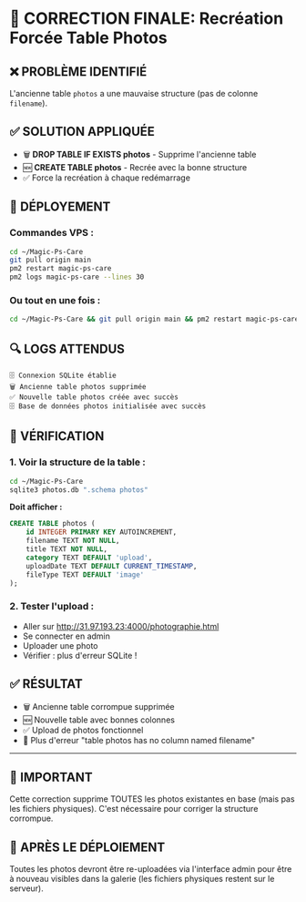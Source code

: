 # 🔧 CORRECTION FINALE: Recréation Forcée Table Photos

## ❌ **PROBLÈME IDENTIFIÉ**
L'ancienne table `photos` a une mauvaise structure (pas de colonne `filename`).

## ✅ **SOLUTION APPLIQUÉE**
- 🗑️ **DROP TABLE IF EXISTS photos** - Supprime l'ancienne table
- 🆕 **CREATE TABLE photos** - Recrée avec la bonne structure
- ✅ Force la recréation à chaque redémarrage

## 🚀 **DÉPLOYEMENT**

### **Commandes VPS :**
```bash
cd ~/Magic-Ps-Care
git pull origin main
pm2 restart magic-ps-care
pm2 logs magic-ps-care --lines 30
```

### **Ou tout en une fois :**
```bash
cd ~/Magic-Ps-Care && git pull origin main && pm2 restart magic-ps-care && sleep 2 && pm2 logs magic-ps-care --lines 30
```

## 🔍 **LOGS ATTENDUS**
```
🗄️ Connexion SQLite établie
🗑️ Ancienne table photos supprimée
✅ Nouvelle table photos créée avec succès
🗄️ Base de données photos initialisée avec succès
```

## 🎯 **VÉRIFICATION**

### **1. Voir la structure de la table :**
```bash
cd ~/Magic-Ps-Care
sqlite3 photos.db ".schema photos"
```

**Doit afficher :**
```sql
CREATE TABLE photos (
    id INTEGER PRIMARY KEY AUTOINCREMENT,
    filename TEXT NOT NULL,
    title TEXT NOT NULL,
    category TEXT DEFAULT 'upload',
    uploadDate TEXT DEFAULT CURRENT_TIMESTAMP,
    fileType TEXT DEFAULT 'image'
);
```

### **2. Tester l'upload :**
- Aller sur http://31.97.193.23:4000/photographie.html
- Se connecter en admin
- Uploader une photo
- Vérifier : plus d'erreur SQLite !

## ✅ **RÉSULTAT**
- 🗑️ Ancienne table corrompue supprimée
- 🆕 Nouvelle table avec bonnes colonnes
- ✅ Upload de photos fonctionnel
- 🎯 Plus d'erreur "table photos has no column named filename"

---

## 🚨 **IMPORTANT**
Cette correction supprime TOUTES les photos existantes en base (mais pas les fichiers physiques). C'est nécessaire pour corriger la structure corrompue.

## 🔄 **APRÈS LE DÉPLOIEMENT**
Toutes les photos devront être re-uploadées via l'interface admin pour être à nouveau visibles dans la galerie (les fichiers physiques restent sur le serveur).

